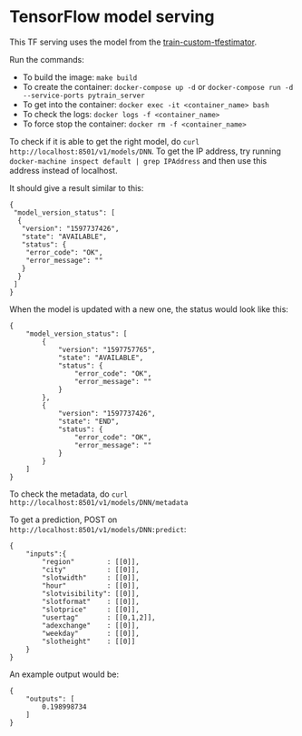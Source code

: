 # TensorFlow model serving

This TF serving uses the model from the [train-custom-tfestimator](https://github.com/rdolor/train-custom-tfestimator).

Run the commands:

-   To build the image: `make build`
-   To create the container: `docker-compose up -d` or `docker-compose run -d --service-ports pytrain_server`
-   To get into the container: `docker exec -it <container_name> bash`
-   To check the logs: `docker logs -f <container_name>`
-   To force stop the container: `docker rm -f <container_name>`

To check if it is able to get the right model, do `curl http://localhost:8501/v1/models/DNN`.
    To get the IP address, try running `docker-machine inspect default | grep IPAddress` and then use this address instead of localhost.

It should give a result similar to this:
```
{
 "model_version_status": [
  {
   "version": "1597737426",
   "state": "AVAILABLE",
   "status": {
    "error_code": "OK",
    "error_message": ""
   }
  }
 ]
}
```

When the model is updated with a new one, the status would look like this:
```
{
    "model_version_status": [
        {
            "version": "1597757765",
            "state": "AVAILABLE",
            "status": {
                "error_code": "OK",
                "error_message": ""
            }
        },
        {
            "version": "1597737426",
            "state": "END",
            "status": {
                "error_code": "OK",
                "error_message": ""
            }
        }
    ]
}
```


To check the metadata, do `curl http://localhost:8501/v1/models/DNN/metadata`

To get a prediction, POST on `http://localhost:8501/v1/models/DNN:predict`:
```
{
	"inputs":{
        "region"        : [[0]],
        "city"          : [[0]],
        "slotwidth"     : [[0]],
        "hour"          : [[0]],
        "slotvisibility": [[0]],
        "slotformat"    : [[0]],
        "slotprice"     : [[0]],
        "usertag"       : [[0,1,2]],
        "adexchange"    : [[0]],
        "weekday"       : [[0]],
        "slotheight"    : [[0]]
    }
}
```

An example output would be:
```
{
    "outputs": [
        0.198998734
    ]
}
```